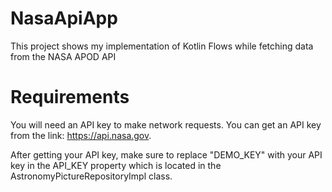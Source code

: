 # NasaApiApp
This project shows my implementation of Kotlin Flows while fetching data from the NASA APOD API
# Requirements
You will need an API key to make network requests. You can get an API key from the link: https://api.nasa.gov.

After getting your API key, make sure to replace "DEMO_KEY" with your API key in the API_KEY property which is located in the AstronomyPictureRepositoryImpl class.
